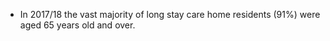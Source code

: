 * In 2017/18 the vast majority of long stay care home residents (91%) were aged 65 years old and over.
